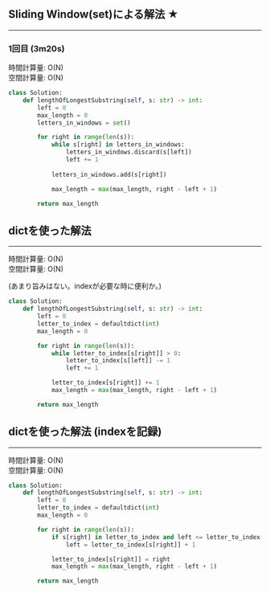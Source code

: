 ## Sliding Window(set)による解法 ★
---
### 1回目 (3m20s)
時間計算量: O(N)<br>
空間計算量: O(N)

```python
class Solution:
    def lengthOfLongestSubstring(self, s: str) -> int:
        left = 0
        max_length = 0
        letters_in_windows = set()

        for right in range(len(s)):
            while s[right] in letters_in_windows:
                letters_in_windows.discard(s[left])
                left += 1
            
            letters_in_windows.add(s[right])

            max_length = max(max_length, right - left + 1)

        return max_length
```
 
## dictを使った解法 
---
時間計算量: O(N)<br>
空間計算量: O(N)

(あまり旨みはない。indexが必要な時に便利か。)
```python
class Solution:
    def lengthOfLongestSubstring(self, s: str) -> int:
        left = 0
        letter_to_index = defaultdict(int)
        max_length = 0

        for right in range(len(s)):
            while letter_to_index[s[right]] > 0:
                letter_to_index[s[left]] -= 1
                left += 1

            letter_to_index[s[right]] += 1
            max_length = max(max_length, right - left + 1)

        return max_length
```

## dictを使った解法 (indexを記録)
---
時間計算量: O(N)<br>
空間計算量: O(N)
```python
class Solution:
    def lengthOfLongestSubstring(self, s: str) -> int:
        left = 0
        letter_to_index = defaultdict(int)
        max_length = 0

        for right in range(len(s)):
            if s[right] in letter_to_index and left <= letter_to_index[s[right]]:
                left = letter_to_index[s[right]] + 1

            letter_to_index[s[right]] = right
            max_length = max(max_length, right - left + 1)

        return max_length
```
